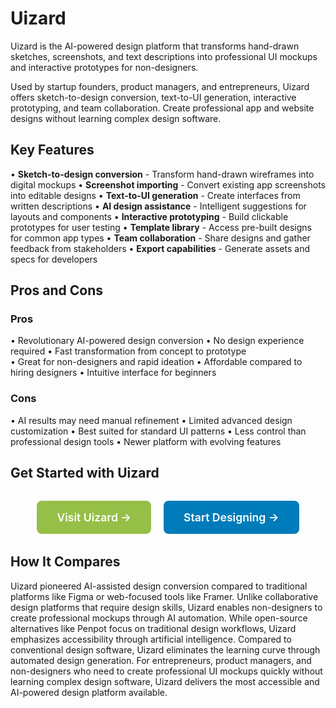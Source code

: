 # Uizard

Uizard is the AI-powered design platform that transforms hand-drawn sketches, screenshots, and text descriptions into professional UI mockups and interactive prototypes for non-designers.

Used by startup founders, product managers, and entrepreneurs, Uizard offers sketch-to-design conversion, text-to-UI generation, interactive prototyping, and team collaboration. Create professional app and website designs without learning complex design software.

## Key Features

• **Sketch-to-design conversion** - Transform hand-drawn wireframes into digital mockups
• **Screenshot importing** - Convert existing app screenshots into editable designs
• **Text-to-UI generation** - Create interfaces from written descriptions
• **AI design assistance** - Intelligent suggestions for layouts and components
• **Interactive prototyping** - Build clickable prototypes for user testing
• **Template library** - Access pre-built designs for common app types
• **Team collaboration** - Share designs and gather feedback from stakeholders
• **Export capabilities** - Generate assets and specs for developers

## Pros and Cons

### Pros
• Revolutionary AI-powered design conversion
• No design experience required
• Fast transformation from concept to prototype  
• Great for non-designers and rapid ideation
• Affordable compared to hiring designers
• Intuitive interface for beginners

### Cons
• AI results may need manual refinement
• Limited advanced design customization
• Best suited for standard UI patterns
• Less control than professional design tools
• Newer platform with evolving features

## Get Started with Uizard

<div style="text-align: center; margin: 2rem 0;">
  <a href="https://uizard.io" target="_blank" rel="noopener noreferrer" style="display: inline-block; background: #96BF47; color: white; padding: 1rem 2rem; text-decoration: none; border-radius: 8px; font-weight: 600; font-size: 1.1rem; margin-right: 1rem;">Visit Uizard →</a>
  <a href="https://uizard.io/signup" target="_blank" rel="noopener noreferrer" style="display: inline-block; background: #007cba; color: white; padding: 1rem 2rem; text-decoration: none; border-radius: 8px; font-weight: 600; font-size: 1.1rem;">Start Designing →</a>
</div>

## How It Compares

Uizard pioneered AI-assisted design conversion compared to traditional platforms like Figma or web-focused tools like Framer. Unlike collaborative design platforms that require design skills, Uizard enables non-designers to create professional mockups through AI automation. While open-source alternatives like Penpot focus on traditional design workflows, Uizard emphasizes accessibility through artificial intelligence. Compared to conventional design software, Uizard eliminates the learning curve through automated design generation. For entrepreneurs, product managers, and non-designers who need to create professional UI mockups quickly without learning complex design software, Uizard delivers the most accessible and AI-powered design platform available.